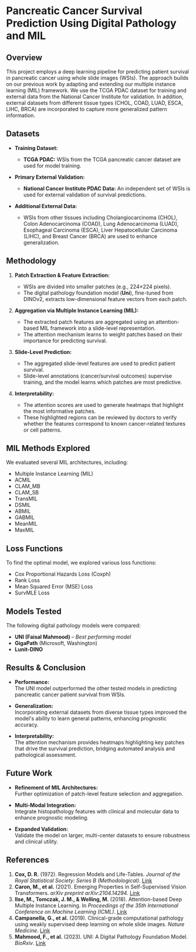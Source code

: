 # Pancreatic Cancer Survival Prediction Using Digital Pathology and MIL

## Overview

This project employs a deep learning pipeline for predicting patient survival in pancreatic cancer using whole slide images (WSIs). The approach builds on our previous work by adapting and extending our multiple instance learning (MIL) framework. We use the TCGA PDAC dataset for training and external data from the National Cancer Institute for validation. In addition, external datasets from different tissue types (CHOL, COAD, LUAD, ESCA, LIHC, BRCA) are incorporated to capture more generalized pattern information.

## Datasets

- **Training Dataset:**  
  - **TCGA PDAC:** WSIs from the TCGA pancreatic cancer dataset are used for model training.

- **Primary External Validation:**  
  - **National Cancer Institute PDAC Data:** An independent set of WSIs is used for external validation of survival predictions.

- **Additional External Data:**  
  - WSIs from other tissues including Cholangiocarcinoma (CHOL), Colon Adenocarcinoma (COAD), Lung Adenocarcinoma (LUAD), Esophageal Carcinoma (ESCA), Liver Hepatocellular Carcinoma (LIHC), and Breast Cancer (BRCA) are used to enhance generalization.

## Methodology

1. **Patch Extraction & Feature Extraction:**  
   - WSIs are divided into smaller patches (e.g., 224×224 pixels).  
   - The digital pathology foundation model (**Uni**), fine-tuned from DINOv2, extracts low-dimensional feature vectors from each patch.

2. **Aggregation via Multiple Instance Learning (MIL):**  
   - The extracted patch features are aggregated using an attention-based MIL framework into a slide-level representation.  
   - The attention mechanism learns to weight patches based on their importance for predicting survival.

3. **Slide-Level Prediction:**  
   - The aggregated slide-level features are used to predict patient survival.  
   - Slide-level annotations (cancer/survival outcomes) supervise training, and the model learns which patches are most predictive.

4. **Interpretability:**  
   - The attention scores are used to generate heatmaps that highlight the most informative patches.  
   - These highlighted regions can be reviewed by doctors to verify whether the features correspond to known cancer-related textures or cell patterns.

## MIL Methods Explored

We evaluated several MIL architectures, including:
- Multiple Instance Learning (MIL)
- ACMIL
- CLAM_MB
- CLAM_SB
- TransMIL
- DSMIL
- ABMIL
- GABMIL
- MeanMIL
- MaxMIL

## Loss Functions

To find the optimal model, we explored various loss functions:
- Cox Proportional Hazards Loss (Coxph)
- Rank Loss
- Mean Squared Error (MSE) Loss
- SurvMLE Loss

## Models Tested

The following digital pathology models were compared:
- **UNI (Faisal Mahmood)** – *Best performing model*
- **GigaPath** (Microsoft, Washington)
- **Lunit-DINO**

## Results & Conclusion

- **Performance:**  
  The UNI model outperformed the other tested models in predicting pancreatic cancer patient survival from WSIs.
  
- **Generalization:**  
  Incorporating external datasets from diverse tissue types improved the model's ability to learn general patterns, enhancing prognostic accuracy.
  
- **Interpretability:**  
  The attention mechanism provides heatmaps highlighting key patches that drive the survival prediction, bridging automated analysis and pathological assessment.

## Future Work

- **Refinement of MIL Architectures:**  
  Further optimization of patch-level feature selection and aggregation.
  
- **Multi-Modal Integration:**  
  Integrate histopathology features with clinical and molecular data to enhance prognostic modeling.
  
- **Expanded Validation:**  
  Validate the model on larger, multi-center datasets to ensure robustness and clinical utility.

## References

1. **Cox, D. R.** (1972). Regression Models and Life-Tables. *Journal of the Royal Statistical Society: Series B (Methodological)*. [Link](https://www.jstor.org/stable/2985181)
2. **Caron, M., et al.** (2021). Emerging Properties in Self-Supervised Vision Transformers. *arXiv preprint arXiv:2104.14294*. [Link](https://arxiv.org/abs/2104.14294)
3. **Ilse, M., Tomczak, J. M., & Welling, M.** (2018). Attention-based Deep Multiple Instance Learning. In *Proceedings of the 35th International Conference on Machine Learning (ICML)*. [Link](https://proceedings.mlr.press/v80/ilse18a.html)
4. **Campanella, G., et al.** (2019). Clinical-grade computational pathology using weakly supervised deep learning on whole slide images. *Nature Medicine*. [Link](https://www.nature.com/articles/s41591-019-0508-1)
5. **Mahmood, F., et al.** (2023). UNI: A Digital Pathology Foundation Model. *BioRxiv*. [Link](https://www.biorxiv.org/)
